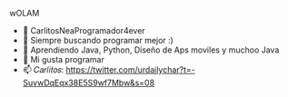 wOLAM

- 👋 CarlitosNeaProgramador4ever
- 👀 Siempre buscando programar mejor :)
- 🌱 Aprendiendo Java, Python, Diseño de Aps moviles y muchoo Java 
- 💞️ Mi gusta programar
- 📫 𝐶𝑎𝑟𝑙𝑖𝑡𝑜𝑠: https://twitter.com/urdailychar?t=-SuvwDqEqx38E5S9wf7Mbw&s=08

<!---
CarlitosNea/CarlitosNea is a ✨ special ✨ repository because its `README.md` (this file) appears on your GitHub profile.
You can click the Preview link to take a look at your changes.
--->
